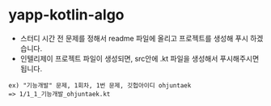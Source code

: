 # yapp-kotlin-algo
- 스터디 시간 전 문제를 정해서 readme 파일에 올리고 프로젝트를 생성해 푸시 하겠습니다.
- 인텔리제이 프로젝트 파일이 생성되면, src안에 .kt 파일을 생성해서 푸시해주시면 됩니다.
```
ex) "기능개발" 문제, 1회차, 1번 문제, 깃헙아이디 ohjuntaek  
=> 1/1_1_기능개발_ohjuntaek.kt
```
